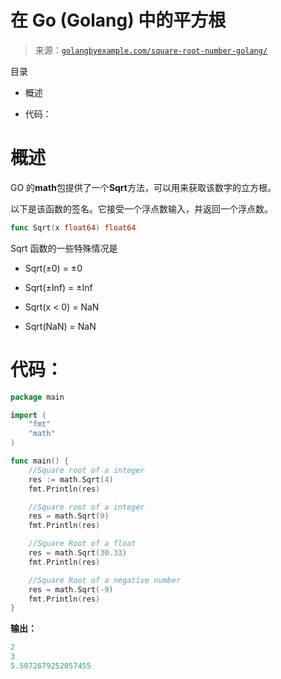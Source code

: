 <!--yml

category: 未分类

date: 2024-10-13 06:15:11

-->

# 在 Go (Golang) 中的平方根

> 来源：[`golangbyexample.com/square-root-number-golang/`](https://golangbyexample.com/square-root-number-golang/)

目录

+   概述

+   代码：

# **概述**

GO 的**math**包提供了一个**Sqrt**方法，可以用来获取该数字的立方根。

以下是该函数的签名。它接受一个浮点数输入，并返回一个浮点数。

```go
func Sqrt(x float64) float64
```

Sqrt 函数的一些特殊情况是

+   Sqrt(±0) = ±0

+   Sqrt(±Inf) = ±Inf

+   Sqrt(x < 0) = NaN

+   Sqrt(NaN) = NaN

# **代码：**

```go
package main

import (
	"fmt"
	"math"
)

func main() {
	//Square root of a integer
	res := math.Sqrt(4)
	fmt.Println(res)

	//Square root of a integer
	res = math.Sqrt(9)
	fmt.Println(res)

	//Square Root of a float
	res = math.Sqrt(30.33)
	fmt.Println(res)

	//Square Root of a negative number
	res = math.Sqrt(-9)
	fmt.Println(res)
} 
```

**输出：**

```go
2
3
5.5072679252057455
```


